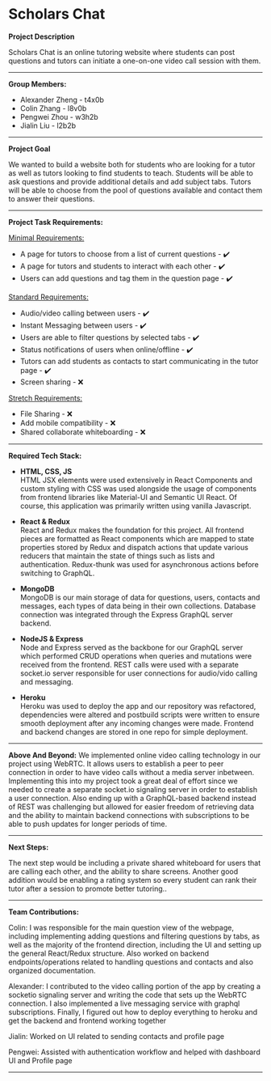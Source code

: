 
# Scholars Chat

**Project Description**

Scholars Chat is an online tutoring website where students can post questions and tutors can initiate a one-on-one video call session with them.

---
**Group Members:**
* Alexander Zheng - t4x0b
* Colin Zhang - l8v0b
* Pengwei Zhou - w3h2b
* Jialin Liu - l2b2b

---
**Project Goal**

We wanted to build a website both for students who are looking for a tutor as well as tutors looking to find students to teach. Students will be able to ask questions and provide additional details and add subject tabs. Tutors will be able to choose from the pool of questions available and contact them to answer their questions.

---
**Project Task Requirements:**

<ins>Minimal Requirements:</ins>
* A page for tutors to choose from a list of current questions -   :heavy_check_mark:
* A page for tutors and students to interact with each other -   :heavy_check_mark:
* Users can add questions and tag them in the question page -   :heavy_check_mark:

<ins>Standard Requirements:</ins>
* Audio/video calling between users -   :heavy_check_mark:
* Instant Messaging between users -   :heavy_check_mark:
* Users are able to filter questions by selected tabs -   :heavy_check_mark:
* Status notifications of users when online/offline -   :heavy_check_mark:
* Tutors can add students as contacts to start communicating in the tutor page -   :heavy_check_mark:
* Screen sharing -   :x:

<ins>Stretch Requirements:</ins>
* File Sharing -   :x:
* Add mobile compatibility -   :x:
* Shared collaborate whiteboarding -   :x:

---

**Required Tech Stack:**
* **HTML, CSS, JS**  
	HTML JSX elements were used extensively in React Components and custom styling with CSS was used alongside the usage of components from frontend libraries like Material-UI and Semantic UI React. Of course, this application was primarily written using vanilla Javascript.

* **React & Redux**  
	React and Redux makes the foundation for this project. All frontend pieces are formatted as React components which are mapped to state properties stored by Redux and dispatch actions that update various reducers that maintain the state of things such as lists and authentication. Redux-thunk was used for asynchronous actions before switching to GraphQL.

* **MongoDB**  
    MongoDB is our main storage of data for questions, users, contacts and messages, each types of data being in their own collections. Database connection was integrated through the Express GraphQL server backend.
    
* **NodeJS & Express**  
    Node and Express served as the backbone for our GraphQL server which performed CRUD operations when queries and mutations were received from the frontend. REST calls were used with a separate socket.io server responsible for user connections for audio/vido calling and messaging.
        
* **Heroku**  
    Heroku was used to deploy the app and our repository was refactored, dependencies were altered and postbuild scripts were written to ensure smooth deployment after any incoming changes were made. Frontend and backend changes are stored in one repo for simple deployment.
---
**Above And Beyond:**
We implemented online video calling technology in our project using WebRTC. It allows users to establish a peer to peer connection in order to have video calls without a media server inbetween. Implementing this into my project took a great deal of effort since we needed to create a separate socket.io signaling server in order to establish a user connection. Also ending up with a GraphQL-based backend instead of REST was challenging but allowed for easier freedom of retrieving data and the ability to maintain backend connections with subscriptions to be able to push updates for longer periods of time.

---
**Next Steps:**

The next step would be including a private shared whiteboard for users that are calling each other, and the ability to share screens.
Another good addition would be enabling a rating system so every student can rank their tutor after a session to promote better tutoring..

---

**Team Contributions:**

Colin: I was responsible for the main question view of the webpage, including implementing adding questions and filtering questions by tabs, as well as the majority of the frontend direction, including the UI and setting up the general React/Redux structure. Also worked on backend endpoints/operations related to handling questions and contacts and also organized documentation.

Alexander: I contributed to the video calling portion of the app by creating a socketio signaling server and writing the code that sets up the WebRTC connection. I also implemented a live messaging service with graphql subscriptions. Finally, I figured out how to deploy everything to heroku and get the backend and frontend working together

Jialin: Worked on UI related to sending contacts and profile page

Pengwei: Assisted with authentication workflow and helped with dashboard UI and Profile page

---
